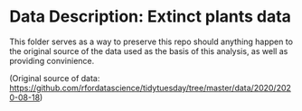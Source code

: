 # Data Description: Extinct plants data

This folder serves as a way to preserve this repo should anything happen to the original source of the data used as the basis of this analysis, as well as providing convinience.

(Original source of data: https://github.com/rfordatascience/tidytuesday/tree/master/data/2020/2020-08-18)

